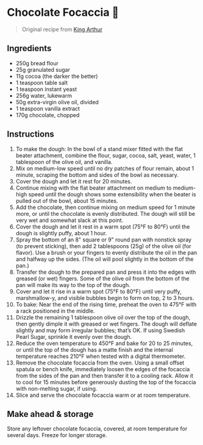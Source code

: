 # Chocolate Focaccia 🍫

> Original recipe from [King
> Arthur](https://www.kingarthurbaking.com/recipes/double-chocolate-focaccia-recipe)

## Ingredients

* 250g bread flour
* 25g granulated sugar
* 11g cocoa (the darker the better)
* 1 teaspoon table salt
* 1 teaspoon instant yeast
* 256g water, lukewarm
* 50g extra-virgin olive oil, divided
* 1 teaspoon vanilla extract
* 170g chocolate, chopped

## Instructions

1. To make the dough: In the bowl of a stand mixer fitted with the flat beater attachment, combine the flour, sugar, cocoa, salt, yeast, water, 1 tablespoon of the olive oil, and vanilla. 
1. Mix on medium-low speed until no dry patches of flour remain, about 1 minute, scraping the bottom and sides of the bowl as necessary. 
1. Cover the dough and let it rest for 20 minutes.  
1. Continue mixing with the flat beater attachment on medium to medium-high speed until the dough shows some extensibility when the beater is pulled out of the bowl, about 15 minutes. 
1. Add the chocolate, then continue mixing on medium speed for 1 minute more, or until the chocolate is evenly distributed. The dough will still be very wet and somewhat slack at this point. 
1. Cover the dough and let it rest in a warm spot (75°F to 80°F) until the dough is slightly puffy, about 1 hour. 
1. Spray the bottom of an 8" square or 9" round pan with nonstick spray (to prevent sticking), then add 2 tablespoons (25g) of the olive oil (for flavor). Use a brush or your fingers to evenly distribute the oil in the pan and halfway up the sides. (The oil will pool slightly in the bottom of the pan.) 
1. Transfer the dough to the prepared pan and press it into the edges with greased (or wet) fingers. Some of the olive oil from the bottom of the pan will make its way to the top of the dough. 
1. Cover and let it rise in a warm spot (75°F to 80°F) until very puffy, marshmallow-y, and visible bubbles begin to form on top, 2 to 3 hours.  
1. To bake: Near the end of the rising time, preheat the oven to 475°F with a rack positioned in the middle.  
1. Drizzle the remaining 1 tablespoon olive oil over the top of the dough, then gently dimple it with greased or wet fingers. The dough will deflate slightly and may form irregular bubbles; that’s OK. If using Swedish Pearl Sugar, sprinkle it evenly over the dough.  
1. Reduce the oven temperature to 450°F and bake for 20 to 25 minutes, or until the top of the dough has a matte finish and the internal temperature reaches 210°F when tested with a digital thermometer. 
1. Remove the chocolate focaccia from the oven. Using a small offset spatula or bench knife, immediately loosen the edges of the focaccia from the sides of the pan and then transfer it to a cooling rack. Allow it to cool for 15 minutes before generously dusting the top of the focaccia with non-melting sugar, if using. 
1. Slice and serve the chocolate focaccia warm or at room temperature.  

## Make ahead & storage

Store any leftover chocolate focaccia, covered, at room temperature for several days. Freeze for longer storage.
